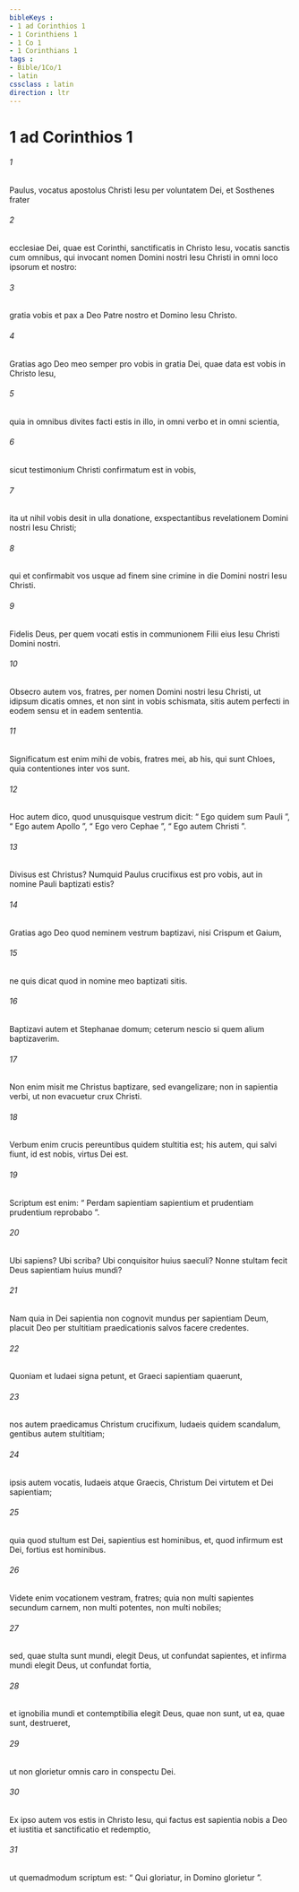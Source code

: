 ```yaml
---
bibleKeys : 
- 1 ad Corinthios 1
- 1 Corinthiens 1
- 1 Co 1
- 1 Corinthians 1
tags : 
- Bible/1Co/1
- latin
cssclass : latin
direction : ltr
---
```


# 1 ad Corinthios 1

###### 1
Paulus, vocatus apostolus Christi Iesu per voluntatem Dei, et Sosthenes frater 
###### 2
ecclesiae Dei, quae est Corinthi, sanctificatis in Christo Iesu, vocatis sanctis cum omnibus, qui invocant nomen Domini nostri Iesu Christi in omni loco ipsorum et nostro: 
###### 3
gratia vobis et pax a Deo Patre nostro et Domino Iesu Christo.
###### 4
Gratias ago Deo meo semper pro vobis in gratia Dei, quae data est vobis in Christo Iesu, 
###### 5
quia in omnibus divites facti estis in illo, in omni verbo et in omni scientia, 
###### 6
sicut testimonium Christi confirmatum est in vobis, 
###### 7
ita ut nihil vobis desit in ulla donatione, exspectantibus revelationem Domini nostri Iesu Christi; 
###### 8
qui et confirmabit vos usque ad finem sine crimine in die Domini nostri Iesu Christi. 
###### 9
Fidelis Deus, per quem vocati estis in communionem Filii eius Iesu Christi Domini nostri.
###### 10
Obsecro autem vos, fratres, per nomen Domini nostri Iesu Christi, ut idipsum dicatis omnes, et non sint in vobis schismata, sitis autem perfecti in eodem sensu et in eadem sententia. 
###### 11
Significatum est enim mihi de vobis, fratres mei, ab his, qui sunt Chloes, quia contentiones inter vos sunt. 
###### 12
Hoc autem dico, quod unusquisque vestrum dicit: “ Ego quidem sum Pauli ”, “ Ego autem Apollo ”, “ Ego vero Cephae ”, “ Ego autem Christi ”.
###### 13
Divisus est Christus? Numquid Paulus crucifixus est pro vobis, aut in nomine Pauli baptizati estis? 
###### 14
Gratias ago Deo quod neminem vestrum baptizavi, nisi Crispum et Gaium, 
###### 15
ne quis dicat quod in nomine meo baptizati sitis. 
###### 16
Baptizavi autem et Stephanae domum; ceterum nescio si quem alium baptizaverim. 
###### 17
Non enim misit me Christus baptizare, sed evangelizare; non in sapientia verbi, ut non evacuetur crux Christi.
###### 18
Verbum enim crucis pereuntibus quidem stultitia est; his autem, qui salvi fiunt, id est nobis, virtus Dei est. 
###### 19
Scriptum est enim: “ Perdam sapientiam sapientium et prudentiam prudentium reprobabo ”.
###### 20
Ubi sapiens? Ubi scriba? Ubi conquisitor huius saeculi? Nonne stultam fecit Deus sapientiam huius mundi? 
###### 21
Nam quia in Dei sapientia non cognovit mundus per sapientiam Deum, placuit Deo per stultitiam praedicationis salvos facere credentes. 
###### 22
Quoniam et Iudaei signa petunt, et Graeci sapientiam quaerunt, 
###### 23
nos autem praedicamus Christum crucifixum, Iudaeis quidem scandalum, gentibus autem stultitiam; 
###### 24
ipsis autem vocatis, Iudaeis atque Graecis, Christum Dei virtutem et Dei sapientiam; 
###### 25
quia quod stultum est Dei, sapientius est hominibus, et, quod infirmum est Dei, fortius est hominibus.
###### 26
Videte enim vocationem vestram, fratres; quia non multi sapientes secundum carnem, non multi potentes, non multi nobiles; 
###### 27
sed, quae stulta sunt mundi, elegit Deus, ut confundat sapientes, et infirma mundi elegit Deus, ut confundat fortia, 
###### 28
et ignobilia mundi et contemptibilia elegit Deus, quae non sunt, ut ea, quae sunt, destrueret, 
###### 29
ut non glorietur omnis caro in conspectu Dei. 
###### 30
Ex ipso autem vos estis in Christo Iesu, qui factus est sapientia nobis a Deo et iustitia et sanctificatio et redemptio, 
###### 31
ut quemadmodum scriptum est: “ Qui gloriatur, in Domino glorietur ”.  
